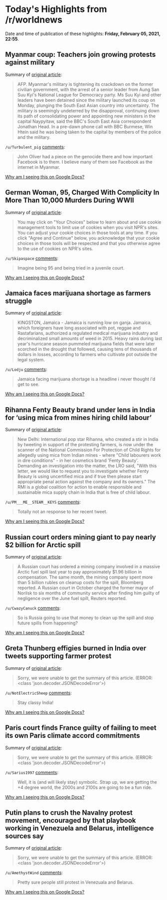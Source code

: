 # Today's Highlights from /r/worldnews

Date and time of publication of these highlights: **Friday, February 05, 2021, 22:55**.

## Myanmar coup: Teachers join growing protests against military

Summary of [original article](https://www.bbc.com/news/world-asia-55944482):

> AFP. Myanmar's military is tightening its crackdown on the former civilian government, with the arrest of a senior leader from Aung San Suu Kyi's National League for Democracy party. Ms Suu Kyi and other leaders have been detained since the military launched its coup on Monday, plunging the South East Asian country into uncertainty. The military is seemingly undeterred by the disapproval, continuing down its path of consolidating power and appointing new ministers in the capital Naypyitaw, said the BBC's South East Asia correspondent Jonathan Head. In a pre-dawn phone call with BBC Burmese, Win Htein said he was being taken to the capital by members of the police and the military.

`/u/Turbulent_pig` [comments](https://www.reddit.com/r/worldnews/comments/ldmdj0/myanmar_coup_teachers_join_growing_protests/):

> John Oliver had a piece on the genocide there and how important Facebook is to them. I believe many of them see Facebook as the internet in Myanmar.

[Why am I seeing this on Google Docs?](https://docs.google.com/document/d/1Dc6We63vOXIZsc0op-Bt4abqkYjXzOigalQqFxmvvbM/edit?usp=sharing)

## German Woman, 95, Charged With Complicity In More Than 10,000 Murders During WWII

Summary of [original article](https://www.npr.org/2021/02/05/964426537/german-woman-95-charged-with-complicity-in-more-than-10-000-murders-during-wwii):

> You may click on "Your Choices" below to learn about and use cookie management tools to limit use of cookies when you visit NPR's sites. You can adjust your cookie choices in those tools at any time. If you click "Agree and Continue" below, you acknowledge that your cookie choices in those tools will be respected and that you otherwise agree to the use of cookies on NPR's sites.

`/u/Skipaspace` [comments](https://www.reddit.com/r/worldnews/comments/ldg2eg/german_woman_95_charged_with_complicity_in_more/):

> Imagine being 95 and being tried in a juvenile court.

[Why am I seeing this on Google Docs?](https://docs.google.com/document/d/1Dc6We63vOXIZsc0op-Bt4abqkYjXzOigalQqFxmvvbM/edit?usp=sharing)

## Jamaica faces marijuana shortage as farmers struggle

Summary of [original article](https://apnews.com/article/world-news-jamaica-kingston-coronavirus-pandemic-marijuana-2d9e9c6dbc4d311e7b7085708eca0571):

> KINGSTON, Jamaica - Jamaica is running low on ganja. Jamaica, which foreigners have long associated with pot, reggae and Rastafarians, authorized a regulated medical marijuana industry and decriminalized small amounts of weed in 2015. Heavy rains during last year's hurricane season pummeled marijuana fields that were later scorched in the drought that followed, causing tens of thousands of dollars in losses, according to farmers who cultivate pot outside the legal system.

`/u/Lodju` [comments](https://www.reddit.com/r/worldnews/comments/ldcmkj/jamaica_faces_marijuana_shortage_as_farmers/):

> Jamaica facing marijuana shortage is a headline i never thought i'd get to see.

[Why am I seeing this on Google Docs?](https://docs.google.com/document/d/1Dc6We63vOXIZsc0op-Bt4abqkYjXzOigalQqFxmvvbM/edit?usp=sharing)

## Rihanna Fenty Beauty brand under lens in India for ‘using mica from mines hiring child labour’

Summary of [original article](https://theprint.in/india/rihannas-fenty-beauty-under-scanner-in-india-for-using-mica-from-mines-hiring-child-labour/599647/):

> New Delhi: International pop star Rihanna, who created a stir in India by tweeting in support of the protesting farmers, is now under the scanner of the National Commission For Protection of Child Rights for allegedly using mica from Indian mines - where "Child labourers work in dire conditions" - in her cosmetics brand 'Fenty Beauty'. Demanding an investigation into the matter, the LRO said, "With this letter, we would like to request you to investigate whether Fenty Beauty is using uncertified mica and if true then please start appropriate penal action against the company and its owners." The RMI is a global coalition for action to enable responsible and sustainable mica supply chain in India that is free of child labour.

`/u/PM___ME__STEAM__KEYS` [comments](https://www.reddit.com/r/worldnews/comments/ldntny/rihanna_fenty_beauty_brand_under_lens_in_india/):

> Totally not an response to her recent tweet.

[Why am I seeing this on Google Docs?](https://docs.google.com/document/d/1Dc6We63vOXIZsc0op-Bt4abqkYjXzOigalQqFxmvvbM/edit?usp=sharing)

## Russian court orders mining giant to pay nearly $2 billion for Arctic spill

Summary of [original article](https://thehill.com/policy/energy-environment/537543-russian-court-order-mining-giant-to-pay-nearly-2-billion-for-arctic):

> A Russian court has ordered a mining company involved in a massive Arctic fuel spill last year to pay approximately $1.96 billion in compensation. The same month, the mining company spent more than 5 billion rubles on cleanup costs for the spill, Bloomberg reported. A Russian court in October charged the former mayor of Norilsk to six months of community service after finding him guilty of negligence over the June fuel spill, Reuters reported.

`/u/CwazyCanuck` [comments](https://www.reddit.com/r/worldnews/comments/lde9ef/russian_court_orders_mining_giant_to_pay_nearly_2/):

> So is Russia going to use that money to clean up the spill and stop future spills from happening?

[Why am I seeing this on Google Docs?](https://docs.google.com/document/d/1Dc6We63vOXIZsc0op-Bt4abqkYjXzOigalQqFxmvvbM/edit?usp=sharing)

## Greta Thunberg effigies burned in India over tweets supporting farmer protest

Summary of [original article](https://www.irishpost.com/news/greta-thunberg-effigies-burned-in-india-over-tweets-supporting-farmer-protest-203085):

> Sorry, we were unable to get the summary of this article. (ERROR: <class 'json.decoder.JSONDecodeError'>)

`/u/NotElectricSheep` [comments](https://www.reddit.com/r/worldnews/comments/ldknar/greta_thunberg_effigies_burned_in_india_over/):

> Stay classy India!

[Why am I seeing this on Google Docs?](https://docs.google.com/document/d/1Dc6We63vOXIZsc0op-Bt4abqkYjXzOigalQqFxmvvbM/edit?usp=sharing)

## Paris court finds France guilty of failing to meet its own Paris climate accord commitments

Summary of [original article](https://www.cbsnews.com/news/paris-climate-agreement-france-court-government-guilty-failing-commitments/?utm_campaign=Hot%20News&utm_source=hs_email&utm_medium=email&utm_content=109664406&_hsenc=p2ANqtz--6uvD3zZnezrFcMkZESAPnebAYpz4R7D2jvjN9iNsshOAc4CgUSJSCZqQgPlIpDKLrK2EE03FzzzeAnlkKRDuZegC_jw):

> Sorry, we were unable to get the summary of this article. (ERROR: <class 'json.decoder.JSONDecodeError'>)

`/u/Sarius1997` [comments](https://www.reddit.com/r/worldnews/comments/ld7oyc/paris_court_finds_france_guilty_of_failing_to/):

> Well, it is (and will likely stay) symbolic. Strap up, we are getting the +4 degree world, the 2000s and 2100s are going to be a fun ride.

[Why am I seeing this on Google Docs?](https://docs.google.com/document/d/1Dc6We63vOXIZsc0op-Bt4abqkYjXzOigalQqFxmvvbM/edit?usp=sharing)

## Putin plans to crush the Navalny protest movement, encouraged by that playbook working in Venezuela and Belarus, intelligence sources say

Summary of [original article](https://www.businessinsider.com/putin-crush-navalny-protesters-foolproof-tactics-intelligence-sources-2021-2):

> Sorry, we were unable to get the summary of this article. (ERROR: <class 'json.decoder.JSONDecodeError'>)

`/u/AmethystWind` [comments](https://www.reddit.com/r/worldnews/comments/ldnsc7/putin_plans_to_crush_the_navalny_protest_movement/):

> Pretty sure people still protest in Venezuala and Belarus.

[Why am I seeing this on Google Docs?](https://docs.google.com/document/d/1Dc6We63vOXIZsc0op-Bt4abqkYjXzOigalQqFxmvvbM/edit?usp=sharing)

